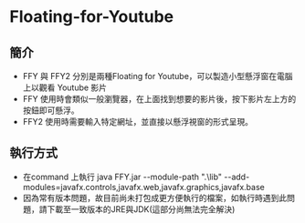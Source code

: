 # Floating-for-Youtube

## 簡介
* FFY 與 FFY2 分別是兩種Floating for Youtube，可以製造小型懸浮窗在電腦上以觀看 Youtube 影片
* FFY 使用時會類似一般瀏覽器，在上面找到想要的影片後，按下影片左上方的按鈕即可懸浮。
* FFY2 使用時需要輸入特定網址，並直接以懸浮視窗的形式呈現。

## 執行方式
* 在command 上執行 java FFY.jar --module-path ".\lib" --add-modules=javafx.controls,javafx.web,javafx.graphics,javafx.base
* 因為常有版本問題，故目前尚未打包成更方便執行的檔案，如執行時遇到此問題，請下載至一致版本的JRE與JDK(這部分尚無法完全解決)

